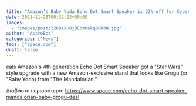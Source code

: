```yaml
---
title: "Amazon’s Baby Yoda Echo Dot Smart Speaker is 32% off for Cyber Monday!"
date: 2021-11-28T00:32:23+00:00
images:
  - "images/post/Z269zxH8jDEdXnGkq8BRoN.jpg"
author: "AstroBot"
categories: ["News"]
tags: ["space.com"]
draft: false
---
```


eals Amazon's 4th generation Echo Dot Smart Speaker got a "Star Wars" style upgrade with a new Amazon-exclusive stand that looks like Grogu (or "Baby Yoda) from "The Mandalorian." 

Διαβάστε περισσότερα: https://www.space.com/echo-dot-smart-speaker-mandalorian-baby-grogu-deal
